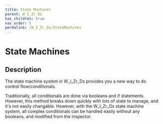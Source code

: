 ```yaml
---
title: State Machines
parent: W_I_Zr_Ds
has_children: true
nav_order: 5
permalink: /W_I_Zr_Ds/StateMachines
---
```

# State Machines

## Description

The state machine system in W_I_Zr_Ds provides you a new way to do control flow/conditionals.

Traditionally, all conditionals are done via booleans and if statements. However, this method breaks down quickly with lots of state to manage, and it's not easily changable. However, with the W_I_Zr_Ds state machine system, all complex conditionals can be handled easily without any booleans, and modified from the inspector.